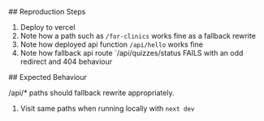 ## Reproduction Steps

1. Deploy to vercel
2. Note how a path such as `/for-clinics` works fine as a fallback rewrite
3. Note how deployed api function `/api/hello` works fine
4. Note how fallback api route `/api/quizzes/status FAILS with an odd redirect and 404 behaviour

## Expected Behaviour

/api/* paths should fallback rewrite appropriately.

1. Visit same paths when running locally with `next dev`